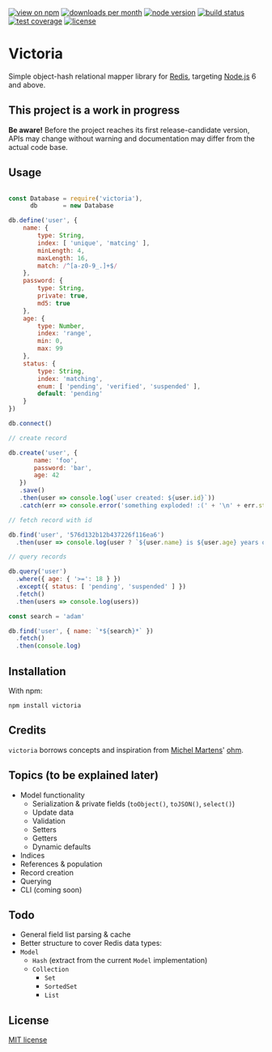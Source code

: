 [![view on npm](http://img.shields.io/npm/v/victoria.svg?style=flat-square)](https://www.npmjs.com/package/victoria)
[![downloads per month](http://img.shields.io/npm/dm/victoria.svg?style=flat-square)](https://www.npmjs.com/package/victoria)
[![node version](https://img.shields.io/badge/node-%3E=6-brightgreen.svg?style=flat-square)](https://nodejs.org/download)
[![build status](https://img.shields.io/travis/schwarzkopfb/victoria.svg?style=flat-square)](https://travis-ci.org/schwarzkopfb/victoria)
[![test coverage](https://img.shields.io/coveralls/schwarzkopfb/victoria.svg?style=flat-square)](https://coveralls.io/github/schwarzkopfb/victoria)
[![license](https://img.shields.io/npm/l/express.svg?style=flat-square)](https://github.com/schwarzkopfb/victoria/blob/development/LICENSE)

# Victoria

Simple object-hash relational mapper library for [Redis](http://redis.io/), targeting [Node.js](https://nodejs.org/) 6 and above.

## This project is a work in progress

**Be aware!** Before the project reaches its first release-candidate version,
APIs may change without warning and documentation may differ from the actual code base.

## Usage

```js

const Database = require('victoria'),
      db       = new Database

db.define('user', {
    name: {
        type: String,
        index: [ 'unique', 'matcing' ],
        minLength: 4,
        maxLength: 16,
        match: /^[a-z0-9_.]+$/
    },
    password: {
        type: String,
        private: true,
        md5: true
    },
    age: {
        type: Number,
        index: 'range',
        min: 0,
        max: 99
    },
    status: {
        type: String,
        index: 'matching',
        enum: [ 'pending', 'verified', 'suspended' ],
        default: 'pending'
    }
})

db.connect()

// create record

db.create('user', {
       name: 'foo',
       password: 'bar',
       age: 42
   })
   .save()
   .then(user => console.log(`user created: ${user.id}`))
   .catch(err => console.error('something exploded! :(' + '\n' + err.stack))

// fetch record with id

db.find('user', '576d132b12b437226f116ea6')
  .then(user => console.log(user ? `${user.name} is ${user.age} years old` : 'user not found :('))

// query records

db.query('user')
  .where({ age: { '>=': 18 } })
  .except({ status: [ 'pending', 'suspended' ] })
  .fetch()
  .then(users => console.log(users))

const search = 'adam'

db.find('user', { name: `*${search}*` })
  .fetch()
  .then(console.log)

```

## Installation

With npm:

    npm install victoria

## Credits

`victoria` borrows concepts and inspiration from [Michel Martens](http://soveran.com/)' [ohm](https://github.com/soveran/ohm).

## Topics (to be explained later)

* Model functionality
  * Serialization & private fields (`toObject()`, `toJSON()`, `select()`)
  * Update data
  * Validation
  * Setters
  * Getters
  * Dynamic defaults
* Indices
* References & population
* Record creation
* Querying
* CLI (coming soon)

## Todo

* General field list parsing & cache
* Better structure to cover Redis data types:
* `Model`
  * `Hash` (extract from the current `Model` implementation)
  * `Collection`
    * `Set`
    * `SortedSet`
    * `List`

## License

[MIT license](https://github.com/schwarzkopfb/victoria/blob/master/LICENSE)
